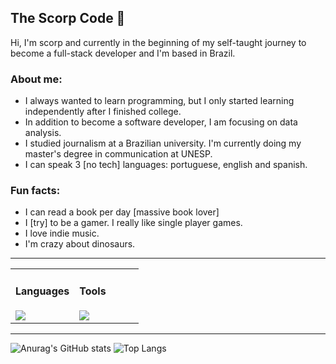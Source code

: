 ## The Scorp Code 🐍

Hi, I'm scorp and currently in the beginning of my self-taught journey to become a full-stack developer and I'm based in Brazil.

### About me:

  - I always wanted to learn programming, but I only started learning independently after I finished college.
  - In addition to become a software developer, I am focusing on data analysis.
  - I studied journalism at a Brazilian university. I'm currently doing my master's degree in communication at UNESP.
  - I can speak 3 [no tech] languages: portuguese, english and spanish.

### Fun facts:

  - I can read a book per day [massive book lover]
  - I [try] to be a gamer. I really like single player games.
  - I love indie music.
  - I'm crazy about dinosaurs.

---

<table align="center">
  <tr>
    <td valign="top" width="50%">
      <h4>Languages</h4>
      <a href="https://skillicons.dev">
        <img src="https://skillicons.dev/icons?i=html,css,javascript,git" />
      </a>
    </td>
  
  <td valign="top" width="50%">
      <h4>Tools</h4>
         <a href="https://skillicons.dev">
    <img src="https://skillicons.dev/icons?i=github,vscode,discord,notion,apple" />
  </a>
      </a>
    </td>
  </tr>
</table>

---

![Anurag's GitHub stats](https://github-readme-stats.vercel.app/api?username=scorp-jzp&show_icons=true&theme=dark)  ![Top Langs](https://github-readme-stats.vercel.app/api/top-langs/?username=scorp-jzp&layout=compact&theme=dark)

